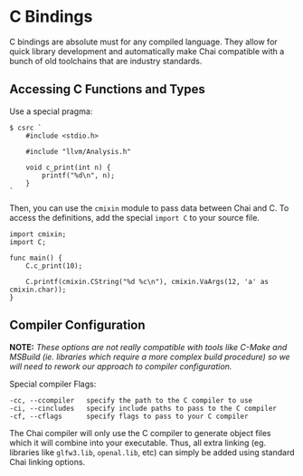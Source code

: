 # C Bindings
C bindings are absolute must for any compiled language.  They allow for quick library development and automatically make Chai compatible with a bunch of old toolchains that are industry standards.

## Accessing C Functions and Types
Use a special pragma:

```
$ csrc `
	#include <stdio.h>
	
	#include "llvm/Analysis.h"
	
	void c_print(int n) {
		printf("%d\n", n);
	}
`
```

Then, you can use the `cmixin` module to pass data between Chai and C.  To access the definitions, add the special `import C` to your source file.

```
import cmixin;
import C;

func main() {
	C.c_print(10);
	
	C.printf(cmixin.CString("%d %c\n"), cmixin.VaArgs(12, 'a' as cmixin.char));
}
```

## Compiler Configuration
**NOTE:** *These options are not really compatible with tools like C-Make and MSBuild (ie. libraries which require a more complex build procedure) so we will need to rework our approach to compiler configuration.*

Special compiler Flags:
```
-cc, --ccompiler   specify the path to the C compiler to use
-ci, --cincludes   specify include paths to pass to the C compiler
-cf, --cflags      specify flags to pass to your C compiler
```

The Chai compiler will only use the C compiler to generate object files which it will combine into your executable.  Thus, all extra linking (eg. libraries like `glfw3.lib`, `openal.lib`, etc) can simply be added using standard Chai linking options.



